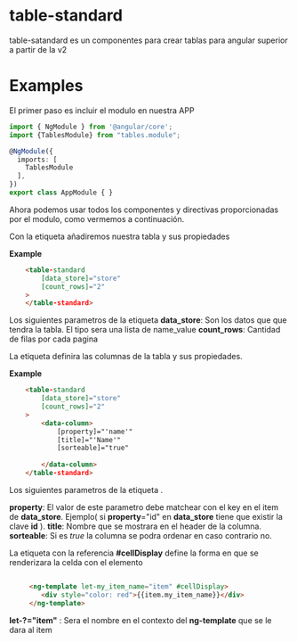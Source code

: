 
# table-standard

table-satandard es un componentes para crear tablas para angular superior a partir de la v2

# Examples

El primer paso es incluir el modulo en nuestra APP


```typescript
import { NgModule } from '@angular/core';
import {TablesModule} from "tables.module";

@NgModule({
  imports: [
    TablesModule
  ],
})
export class AppModule { }
```

Ahora podemos usar todos los componentes y directivas proporcionadas por el modulo, como vermemos  a continuación.

Con la etiqueta **<table-standard>** añadiremos nuestra tabla y sus propiedades

**Example**
```html
    <table-standard
        [data_store]="store"
        [count_rows]="2"
    >
    </table-standard>
```
Los siguientes parametros de la etiqueta **<table-standard>**
**data_store**: Son los datos que que tendra la tabla. El tipo sera una lista de name_value
**count_rows**: Cantidad de filas por cada pagina



La etiqueta **<data-column>** definira las columnas de la tabla y sus propiedades.

**Example**
```html
    <table-standard
        [data_store]="store"
        [count_rows]="2"
    >
        <data-column>
            [property]="'name'"
            [title]="'Name'" 
            [sorteable]="true"
            
        </data-column>
    </table-standard>
```

Los siguientes parametros de la etiqueta **<data-column>**.

**property**: El valor de este parametro debe matchear con el key en el item de **data_store**. Ejemplo( si **property**="id" en **data_store** tiene que existir la clave **id** ).
**title**: Nombre que se mostrara en el header de la columna.
**sorteable**: Si es *true* la columna se podra ordenar en caso contrario no.


La etiqueta **<ng-template>** con la referencia **#cellDisplay** define la forma en que se renderizara la celda con el elemento
```html

     <ng-template let-my_item_name="item" #cellDisplay>
        <div style="color: red">{{item.my_item_name}}</div>
     </ng-template>
```

**let-?="item"** : Sera el nombre en el contexto del **ng-template** que se le dara al item